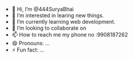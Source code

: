 - 👋 Hi, I’m @444SuryaBhai
- 👀 I’m interested in learing new things.
- 🌱 I’m currently learning web development.
- 💞️ I’m looking to collaborate on 
- 📫 How to reach me my phone no :9908187262
- 😄 Pronouns: ...
- ⚡ Fun fact: ...

<!---
444SuryaBhai/444SuryaBhai is a ✨ special ✨ repository because its `README.md` (this file) appears on your GitHub profile.
You can click the Preview link to take a look at your changes.
--->
